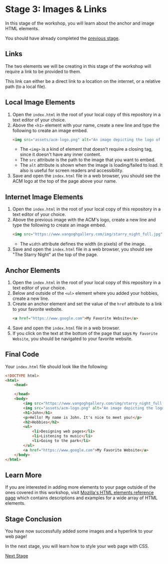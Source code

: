 # Stage 3: Images & Links
In this stage of the workshop, you will learn about the anchor and image HTML elements.

You should have already completed the [previous stage](./stage2.md).

## Links
The two elements we will be creating in this stage of the workshop will require a link to be provided to them.

This link can either be a direct link to a location on the internet, or a relative path (to a local file).

## Local Image Elements
1. Open the ``index.html`` in the root of your local copy of this repository in a text editor of your choice.
2. Above the ``<h1>`` element with your name, create a new line and type the following to create an image embed.
   ```html
   <img src="assets/acm-logo.png" alt="An image depicting the logo of the ACM."/>
   ```
   - The ``<img>`` is a kind of element that doesn't require a closing tag, since it doesn't have any inner content.
   - The ``src`` attribute is the path to the image that you want to embed.
   - The ``alt`` attribute is shown when the image is loading/failed to load. It also is useful for screen readers and accessibility.
3. Save and open the ``index.html`` file in a web browser, you should see the ACM logo at the top of the page above your name.

## Internet Image Elements
1. Open the ``index.html`` in the root of your local copy of this repository in a text editor of your choice.
2. Above the previous image with the ACM's logo, create a new line and type the following to create an image embed.
   ```html
   <img src="https://www.vangoghgallery.com/img/starry_night_full.jpg" alt="The Starry Night by Vincent Van Gogh." width="256"/>
   ```
   - The ``width`` attribute defines the width (in pixels) of the image.
3. Save and open the ``index.html`` file in a web browser, you should see "The Starry Night" at the top of the page.

## Anchor Elements
1. Open the ``index.html`` in the root of your local copy of this repository in a text editor of your choice.
2. Below and outside of the ``<ul>`` element where you added your hobbies, create a new line.
3. Create an anchor element and set the value of the ``href`` attribute to a link to your favorite website.
   ```html
   <a href="https://www.google.com">My Favorite Website</a>
   ```
4. Save and open the ``index.html`` file in a web browser.
5. If you click on the text at the bottom of the page that says ``My Favorite Website``, you should be navigated to your favorite website.

## Final Code
Your ``index.html`` file should look like the following:
```html
<!DOCTYPE html>
<html>
    <head>

    </head>
    <body>
        <img src="https://www.vangoghgallery.com/img/starry_night_full.jpg" alt="The Starry Night by Vincent Van Gogh." width="256"/>
        <img src="assets/acm-logo.png" alt="An image depicting the logo of the ACM."/>
        <h1>John</h1>
        <p>Hello! My name is John. It's nice to meet you!</p>
        <h2>Hobbies</h2>
        <ul>
            <li>Designing web pages</li>
            <li>Listening to music</li>
            <li>Going to the park</li>
        </ul>
        <a href="https://www.google.com">My Favorite Website</a>
    </body>
</html>
```

## Learn More
If you are interested in adding more elements to your page outside of the ones covered in this workshop, visit [Mozilla's HTML elements reference page](https://developer.mozilla.org/en-US/docs/Web/HTML/Element) which contains descriptions and examples for a wide array of HTML elements.

## Stage Conclusion
You have now successfully added some images and a hyperlink to your web page!

In the next stage, you will learn how to style your web page with CSS.

[Next Stage](./stage4.md)

